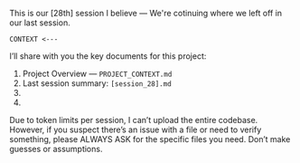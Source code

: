 This is our [28th] session I believe — We're cotinuing where we left off in our last session.

```
CONTEXT <---
```
I’ll share with you the key documents for this project:

1. Project Overview — `PROJECT_CONTEXT.md`
2. Last session summary: `[session_28].md`
3. 
4. 

   Due to token limits per session, I can’t upload the entire codebase. However, if you suspect there’s an issue with a file or need to verify something, please ALWAYS ASK for the specific files you need. Don’t make guesses or assumptions.
